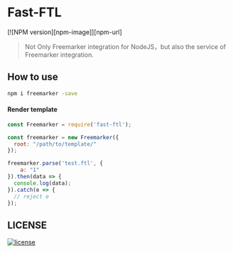 # Fast-FTL

[![NPM version][npm-image]][npm-url]


> Not Only Freemarker integration for NodeJS，but also the service of Freemarker integration.

## How to use
```bash
npm i freemarker -save
```

#### Render template
```javascript
const Freemarker = require('fast-ftl');

const freemarker = new Freemarker({
  root: "/path/to/template/"
});

freemarker.parse('test.ftl', {
    a: "1"
}).then(data => {
  console.log(data);
}).catch(e => {
  // reject e
});
```
## LICENSE
[![license][license-image]][license-url]

[license-url]: https://github.com/ImHype/Fast-FTL/blob/master/LICENSE
[license-image]: https://img.shields.io/github/license/imhype/Fast-FTL.svg
